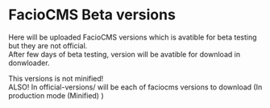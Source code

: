 # FacioCMS Beta versions

Here will be uploaded FacioCMS versions which is avatible for beta testing but they are not official. \
After few days of beta testing, version will be avatible for download in donwloader. 

This versions is not minified! \
ALSO! In official-versions/ will be each of faciocms versions to download (In production mode (Minified) )
